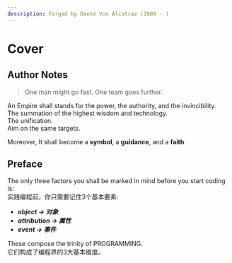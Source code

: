 ```yaml
---
description: Forged by Dante Von Alcatraz (1989 - )
---
```


# Cover

## Author Notes

> One man might go fast. One team goes further.

An Empire shall stands for the power,  the authority, and the invincibility.  
The summation of the highest wisdom and technology.  
The unification.   
Aim on the same targets.

Moreover, It shall become a **symbol**, a **guidance**, and a **faith**.

## Preface

The only three factors you shall be marked in mind before you start coding is:  
实践编程前，你只需要记住3个基本要素:

* _**object -&gt; 对象**_
* _**attribution -&gt; 属性**_
* _**event -&gt; 事件**_

These compose the trinity of PROGRAMMING.  
它们构成了编程界的3大基本维度。



